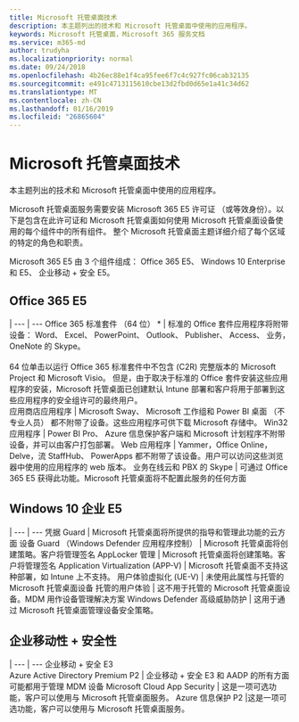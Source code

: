 ```yaml
---
title: Microsoft 托管桌面技术
description: 本主题列出的技术和 Microsoft 托管桌面中使用的应用程序。
keywords: Microsoft 托管桌面，Microsoft 365 服务文档
ms.service: m365-md
author: trudyha
ms.localizationpriority: normal
ms.date: 09/24/2018
ms.openlocfilehash: 4b26ec88e1f4ca95fee6f7c4c927fc06cab32135
ms.sourcegitcommit: e491c4713115610cbe13d2fbd0d65e1a41c34d62
ms.translationtype: MT
ms.contentlocale: zh-CN
ms.lasthandoff: 01/16/2019
ms.locfileid: "26865604"
---
```

# <a name="microsoft-managed-desktop-technologies"></a>Microsoft 托管桌面技术

本主题列出的技术和 Microsoft 托管桌面中使用的应用程序。

<!-- Microsoft 365 E5; Device as a Service -->
<!-- in O365 table, standard suite, removed this sentence "Please see the Installation of Project/Visio 64bit Click to Run Addendum for important deployment instructions. -->

Microsoft 托管桌面服务需要安装 Microsoft 365 E5 许可证 （或等效身份）。以下是包含在此许可证和 Microsoft 托管桌面如何使用 Microsoft 托管桌面设备使用的每个组件中的所有组件。 整个 Microsoft 托管桌面主题详细介绍了每个区域的特定的角色和职责。 

Microsoft 365 E5 由 3 个组件组成： Office 365 E5、 Windows 10 Enterprise 和 E5、 企业移动 + 安全 E5。  

## <a name="office-365-e5"></a>Office 365 E5
 |
 --- | ---
Office 365 标准套件 （64 位） * | 标准的 Office 套件应用程序将附带设备： Word、 Excel、 PowerPoint、 Outlook、 Publisher、 Access、 业务，OneNote 的 Skype。<br><br>64 位单击以运行 Office 365 标准套件中不包含 (C2R) 完整版本的 Microsoft Project 和 Microsoft Visio。 但是，由于取决于标准的 Office 套件安装这些应用程序的安装，Microsoft 托管桌面已创建默认 Intune 部署和客户将用于部署到这些应用程序的安全组许可的最终用户。  
应用商店应用程序 |    Microsoft Sway、 Microsoft 工作组和 Power BI 桌面 （不专业人员） 都不附带了设备。这些应用程序可供下载 Microsoft 存储中。
Win32 应用程序 |    Power BI Pro、 Azure 信息保护客户端和 Microsoft 计划程序不附带设备，并可以由客户打包部署。 
Web 应用程序 |  Yammer，Office Online，Delve，流 StaffHub、 PowerApps 都不附带了该设备。用户可以访问这些浏览器中使用的应用程序的 web 版本。
业务在线云和 PBX 的 Skype | 可通过 Office 365 E5 获得此功能。Microsoft 托管桌面将不配置此服务的任何方面

## <a name="windows-10-enterprise-e5"></a>Windows 10 企业 E5

 |
 --- | ---
凭据 Guard |  Microsoft 托管桌面将所提供的指导和管理此功能的云方面
设备 Guard （Windows Defender 应用程序控制） | Microsoft 托管桌面将创建策略。客户将管理签名
AppLocker 管理 |  Microsoft 托管桌面将创建策略。客户将管理签名
Application Virtualization (APP-V) |    Microsoft 托管桌面不支持这种部署，如 Intune 上不支持。
用户体验虚拟化 (UE-V) | 未使用此属性与托管的 Microsoft 托管桌面设备
托管的用户体验  | 这不用于托管的 Microsoft 托管桌面设备。MDM 用作设备管理解决方案
Windows Defender 高级威胁防护 |   这用于通过 Microsoft 托管桌面管理设备安全策略。 

## <a name="enterprise-mobility--security"></a>企业移动性 + 安全性 

 |
 --- | ---
企业移动 + 安全 E3<br>Azure Active Directory Premium P2 |    企业移动 + 安全 E3 和 AADP 的所有方面可能都用于管理 MDM 设备
Microsoft Cloud App Security |  这是一项可选功能，客户可以使用与 Microsoft 托管桌面服务。
Azure 信息保护 P2  |这是一项可选功能，客户可以使用与 Microsoft 托管桌面服务。
